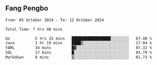 ## Fang Pengbo

<!--START_SECTION:waka-->

```txt
From: 05 October 2024 - To: 12 October 2024

Total Time: 7 hrs 48 mins

Go           5 hrs 15 mins   █████████████████░░░░░░░░   67.40 %
Java         1 hr 19 mins    ████▒░░░░░░░░░░░░░░░░░░░░   17.04 %
YAML         34 mins         █▓░░░░░░░░░░░░░░░░░░░░░░░   07.32 %
SQL          17 mins         █░░░░░░░░░░░░░░░░░░░░░░░░   03.79 %
Markdown     8 mins          ▒░░░░░░░░░░░░░░░░░░░░░░░░   01.73 %
```

<!--END_SECTION:waka-->